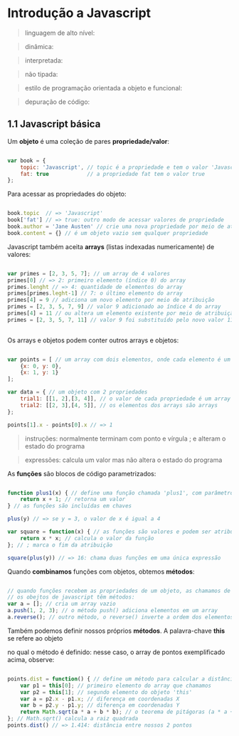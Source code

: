 # Introdução a Javascript

> linguagem de alto nível:

> dinâmica:

> interpretada:

> não tipada:

> estilo de programação orientada a objeto e funcional:

> depuração de código:

## 1.1 Javascript básica

Um **objeto** é uma coleção de pares **propriedade/valor**:

```js

var book = {
    topic: 'Javascript', // topic é a propriedade e tem o valor 'Javascript'
    fat: true            // a propriedade fat tem o valor true
};

```

Para acessar as propriedades do objeto:

```js

book.topic  // => 'Javascript'
book['fat'] // => true: outro modo de acessar valores de propriedade 
book.author = 'Jane Austen' // crie uma nova propriedade por meio de atribuição 
book.content = {} // é um objeto vazio sem qualquer propriedade 

```

Javascript também aceita **arrays** (listas indexadas numericamente) de valores:

```js

var primes = [2, 3, 5, 7]; // um array de 4 valores
primes[0] // => 2: primeiro elemento (índice 0) do array
primes.lenght // => 4: quantidade de elementos do array
primes[primes.leght-1] // 7: o último elemento do array
primes[4] = 9 // adiciona um novo elemento por meio de atribuição
primes = [2, 3, 5, 7, 9] // valor 9 adicionado ao índice 4 do array
primes[4] = 11 // ou altera um elemento existente por meio de atribuição
primes = [2, 3, 5, 7, 11] // valor 9 foi substituído pelo novo valor 11
 
```

Os arrays e objetos podem conter outros arrays e objetos:

```js

var points = [ // um array com dois elementos, onde cada elemento é um objeto 
    {x: 0, y: 0}, 
    {x: 1, y: 1}
];

var data = { // um objeto com 2 propriedades 
    trial1: [[1, 2],[3, 4]], // o valor de cada propriedade é um array
    trial2: [[2, 3],[4, 5]], // os elementos dos arrays são arrays 
};

points[1].x - points[0].x // => 1

```

> instruções: normalmente terminam com ponto e vírgula ; e alteram o estado do programa 

> expressões: calcula um valor mas não altera o estado do programa 

As **funções** são blocos de código parametrizados: 

```js

function plus1(x) { // define uma função chamada 'plus1', com parâmetro 'x'
    return x + 1; // retorna um valor 
} // as funções são incluídas em chaves 

plus(y) // => se y = 3, o valor de x é igual a 4

var square = function(x) { // as funções são valores e podem ser atribuídas a variáveis 
    return x * x; // calcula o valor da função 
}; // ; marca o fim da atribuição 

square(plus(y)) // => 16: chama duas funções em uma única expressão 

```

Quando **combinamos** funções com objetos, obtemos **métodos**:

```js

// quando funções recebem as propriedades de um objeto, as chamamos de métodos, todos
// os obejtos de javascript têm métodos: 
var a = []; // cria um array vazio 
a.push(1, 2, 3); // o método push() adiciona elementos em um array
a.reverse(); // outro método, o reverse() inverte a ordem dos elementos

```

Também podemos definir nossos próprios **métodos**. A palavra-chave **this** se refere ao objeto

no qual o método é definido: nesse caso, o array de pontos exemplificado acima, observe:

```js

points.dist = function() { // define um método para calcular a distância entre pontos
    var p1 = this[0]; // primeiro elemento do array que chamamos 
    var p2 = this[1]; // segundo elemento do objeto 'this'
    var a = p2.x - p1.x; // diferença em coordenadas X
    var b = p2.y - p1.y; // diferença em coordenadas Y
    return Math.sqrt(a * a + b * b); // o teorema de pitágoras (a * a + b * b = c * c)
}; // Math.sqrt() calcula a raiz quadrada 
points.dist() // => 1.414: distância entre nossos 2 pontos  

```


